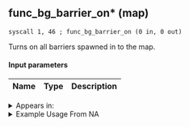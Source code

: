 ## func_bg_barrier_on* (map)

`syscall 1, 46 ; func_bg_barrier_on (0 in, 0 out)`

Turns on all barriers spawned in to the map.

#### Input parameters
| Name | Type | Description
|------|------|------------




<details>
	<summary>Appears in:</summary>

</details>

<details>
	<summary>Example Usage From NA</summary>
```

```
</details>

